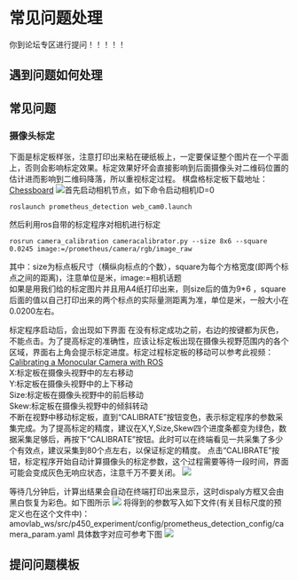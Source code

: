 ﻿# 常见问题处理
你到论坛专区进行提问！！！！！
## 遇到问题如何处理
## 常见问题
###  摄像头标定
下面是标定板样张，注意打印出来粘在硬纸板上，一定要保证整个图片在一个平面上，否则会影响标定效果。标定效果好坏会直接影响到后面摄像头对二维码位置的估计进而影响到二维码降落，所以重视标定过程。
棋盘格标定板下载地址：[Chessboard](http://jario.ren/images/2005/qipangebiaoding.jpg)
![](https://img-blog.csdnimg.cn/20201203141922533.jpg)首先启动相机节点，如下命令启动相机ID=0<br/>
```
roslaunch prometheus_detection web_cam0.launch  
```
然后利用ros自带的标定程序对相机进行标定<br/>
```
rosrun camera_calibration cameracalibrator.py --size 8x6 --square 0.0245 image:=/prometheus/camera/rgb/image_raw
```

其中：size为标点板尺寸（横纵向标点的个数），square为每个方格宽度(即两个标点之间的距离)，注意单位是米，image:=相机话题<br/>
如果是用我们给的标定图片并且用A4纸打印出来，则size后的值为9*6 ，square后面的值以自己打印出来的两个标点的实际量测距离为准，单位是米，一般大小在0.0200左右。

标定程序启动后，会出现如下界面
在没有标定成功之前，右边的按键都为灰色，不能点击。为了提高标定的准确性，应该让标定板出现在摄像头视野范围内的各个区域，界面右上角会提示标定进度。标定过程标定板的移动可以参考此视频：[Calibrating a Monocular Camera with ROS](https://www.bilibili.com/video/BV1o7411C73L?from=search&seid=4341277568306257299)<br/>
X:标定板在摄像头视野中的左右移动<br/>
Y:标定板在摄像头视野中的上下移动<br/>
Size:标定板在摄像头视野中的前后移动<br/>
Skew:标定板在摄像头视野中的倾斜转动<br/>
不断在视野中移动标定板，直到“CALIBRATE”按钮变色，表示标定程序的参数采集完成。为了提高标定的精度，建议在X,Y,Size,Skew四个进度条都变为绿色，数据采集足够后，再按下“CALIBRATE”按钮。此时可以在终端看见一共采集了多少个有效点，建议采集到80个点左右，以保证标定的精度。
点击“CALIBRATE”按钮，标定程序开始自动计算摄像头的标定参数，这个过程需要等待一段时间，界面可能会变成灰色无响应状态，注意千万不要关闭。
![](https://img-blog.csdnimg.cn/202012072110329.png)

等待几分钟后，计算出结果会自动在终端打印出来显示，这时dispaly方框又会由黑白恢复为彩色。如下图所示
![](https://img-blog.csdnimg.cn/20201207083342502.png)
将得到的参数写入如下文件(有关目标尺度的预定义也在这个文件中)： amovlab_ws/src/p450_experiment/config/prometheus_detection_config/camera_param.yaml
具体数字对应可参考下图
![](https://img-blog.csdnimg.cn/20201203224211428.png)

## 提问问题模板
